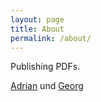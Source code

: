 ```yaml
---
layout: page
title: About
permalink: /about/
---
```


Publishing PDFs.

[Adrian](mailto:adrian.hinrichs@rwth-aachen.de)
und
[Georg](mailto:georg.dorndorf@rwth-aachen.de)